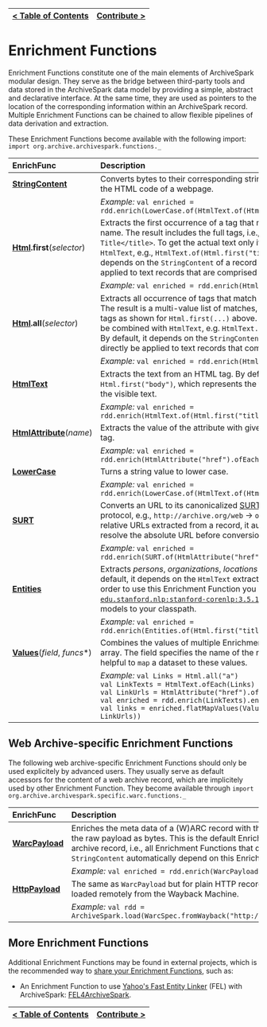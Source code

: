 [< Table of Contents](README.md) | [Contribute >](Contribute.md)
:---|---:

# Enrichment Functions

Enrichment Functions constitute one of the main elements of ArchiveSpark modular design.
They serve as the bridge between third-party tools and data stored in the ArchiveSpark data model by providing a simple, abstract and declarative interface.
At the same time, they are used as pointers to the location of the corresponding information within an ArchiveSpark record.
Multiple Enrichment Functions can be chained to allow flexible pipelines of data derivation and extraction.

These Enrichment Functions become available with the following import: `import org.archive.archivespark.functions._`

EnrichFunc | Description
:-------|:--- 
**[StringContent](../src/main/scala/org/archive/archivespark/functions/StringContent.scala)** | Converts bytes to their corresponding string representation, e.g., the HTML code of a webpage.
&nbsp; | *Example:* `val enriched = rdd.enrich(LowerCase.of(HtmlText.of(Html.first("title")))` 
**[Html](../src/main/scala/org/archive/archivespark/functions/Html.scala).first**(*selector*) | Extracts the first occurrence of a tag that matches the specified tag name. The result includes the full tags, i.e., `<title>The Title</title>`. To get the actual text only it can be combined with `HtmlText`, e.g., `HtmlText.of(Html.first("title"))`. By default, it depends on the `StringContent` of a record and can directly be applied to text records that are comprised of HTML code.
&nbsp; | *Example:* `val enriched = rdd.enrich(Html.first("title"))` 
**[Html](../src/main/scala/org/archive/archivespark/functions/Html.scala).all**(*selector*) | Extracts all occurrence of tags that match the specified tag name. The result is a multi-value list of matches, which include the full tags as shown for `Html.first(...)` above. To get the texts out, it can be combined with `HtmlText`, e.g. `HtmlText.ofEach(Html.all("a"))`. By default, it depends on the `StringContent` of a record and can directly be applied to text records that comprise HTML code.  
&nbsp; | *Example:* `val enriched = rdd.enrich(Html.all("a"))` 
**[HtmlText](../src/main/scala/org/archive/archivespark/functions/HtmlText.scala)** | Extracts the text from an HTML tag. By default, it depends on `Html.first("body")`, which represents the full body of a page, i.e., the visible text.
&nbsp; | *Example:* `val enriched = rdd.enrich(HtmlText.of(Html.first("title"))` 
**[HtmlAttribute](../src/main/scala/org/archive/archivespark/functions/HtmlAttribute.scala)**(*name*) | Extracts the value of the attribute with given name from an HTML tag.
&nbsp; | *Example:* `val enriched = rdd.enrich(HtmlAttribute("href").ofEach(Html.all("a"))` 
**[LowerCase](../src/main/scala/org/archive/archivespark/functions/LowerCase.scala)** | Turns a string value to lower case.
&nbsp; | *Example:* `val enriched = rdd.enrich(LowerCase.of(HtmlText.of(Html.first("title")))` 
**[SURT](../src/main/scala/org/archive/archivespark/functions/SURT.scala)** | Converts an URL to its canonicalized [SURT form](http://crawler.archive.org/articles/user_manual/glossary.html#surt) without the protocol, e.g., `http://archive.org/web` -> `org,archive)/web`. For relative URLs extracted from a record, it automatically attempts to resolve the absolute URL before conversion.
&nbsp; | *Example:* `val enriched = rdd.enrich(SURT.of(HtmlAttribute("href").ofEach(Html.all("a")))` 
**[Entities](../src/main/scala/org/archive/archivespark/functions/Entities.scala)** | Extracts *persons*, *organizations*, *locations* and *dates* from text. By default, it depends on the `HtmlText` extracted from a webpage. In order to use this Enrichment Function you need to add [`edu.stanford.nlp:stanford-corenlp:3.5.1`](http://central.maven.org/maven2/edu/stanford/nlp/stanford-corenlp/3.5.1/) with corresponding models to your classpath.
&nbsp; | *Example:* `val enriched = rdd.enrich(Entities.of(Html.first("title")))`
**[Values](../src/main/scala/org/archive/archivespark/functions/Values.scala)**(*field*, *funcs**) | Combines the values of multiple Enrichment Functions to a single array. The field specifies the name of the resulting value. This is helpful to `map` a dataset to these values.
&nbsp; | *Example:* `val Links = Html.all("a")`<br>`val LinkTexts = HtmlText.ofEach(Links)`<br>`val LinkUrls = HtmlAttribute("href").ofEach(Links)`<br>`val enriched = rdd.enrich(LinkTexts).enrich(LinkUrls)`<br>`val links = enriched.flatMapValues(Values("links", LinkTexts, LinkUrls))`

## Web Archive-specific Enrichment Functions

The following web archive-specific Enrichment Functions should only be used explicitely by advanced users. They usually serve as default accessors for the content of a web archive record, which are implicitely used by other Enrichment Function. They become available through `import org.archive.archivespark.specific.warc.functions._`

EnrichFunc | Description
:-------|:--- 
**[WarcPayload](../src/main/scala/org/archive/archivespark/specific/warc/enrichfunctions/WarcPayload.scala)** | Enriches the meta data of a (W)ARC record with the WARC headers, HTTP headers as well as the raw payload as bytes. This is the default Enrichment Function to get access to a web archive record, i.e., all Enrichment Functions that depend on byte content, such as `StringContent` automatically depend on this Enrichment Function by default.
&nbsp; | *Example:* `val enriched = rdd.enrich(WarcPayload)` 
**[HttpPayload](../src/main/scala/org/archive/archivespark/specific/warc/enrichfunctions/HttpPayload.scala)** | The same as `WarcPayload` but for plain HTTP records without WARC headers, e.g., when loaded remotely from the Wayback Machine. 
&nbsp; | *Example:* `val rdd = ArchiveSpark.load(WarcSpec.fromWayback("http://helgeholzmann.de")).enrich(HttpPayload)`

## More Enrichment Functions

Additional Enrichment Functions may be found in external projects, which is the recommended way to [share your Enrichment Functions](Dev_EnrichFuncs.md), such as:

* An Enrichment Function to use [Yahoo's Fast Entity Linker](https://github.com/yahoo/FEL) (FEL) with ArchiveSpark: [FEL4ArchiveSpark](https://github.com/helgeho/FEL4ArchiveSpark).

[< Table of Contents](README.md) | [Contribute >](Contribute.md)
:---|---: 